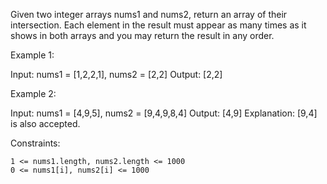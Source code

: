 Given two integer arrays nums1 and nums2, return an array of their intersection. Each element in the result must appear as many times as it shows in both arrays and you may return the result in any order.

 

Example 1:

Input: nums1 = [1,2,2,1], nums2 = [2,2]
Output: [2,2]

Example 2:

Input: nums1 = [4,9,5], nums2 = [9,4,9,8,4]
Output: [4,9]
Explanation: [9,4] is also accepted.

 

Constraints:

    1 <= nums1.length, nums2.length <= 1000
    0 <= nums1[i], nums2[i] <= 1000

